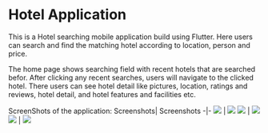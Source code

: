 # Hotel Application 

This is a Hotel searching mobile application build using Flutter. Here users can search and find the matching hotel according to location, person and price.

The home page shows searching field with recent hotels that are searched befor. After clicking any recent searches, users will navigate to the clicked hotel. There users can see hotel detail like pictures, location, ratings and reviews, hotel detail, and hotel features and facilities etc.

ScreenShots of the application:
Screenshots| Screenshots
-|-
![](/images/1.png)   |  ![](/images/2.png)
![](/images/4.png)    | ![](/images/3.png)
![](/images/5.png)    | ![](/images/6.png)